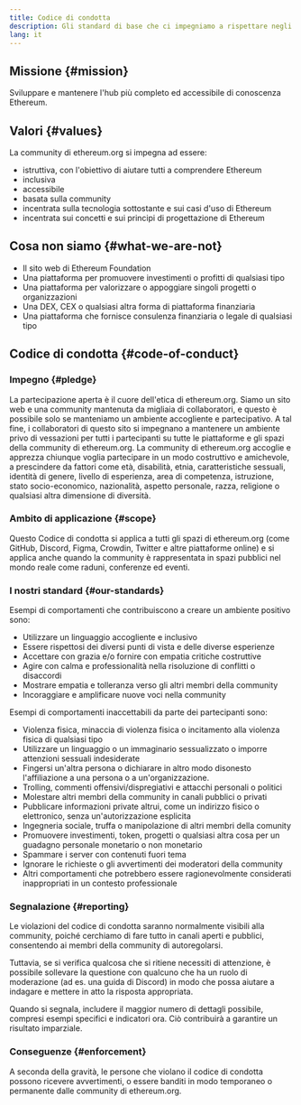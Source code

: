 ```yaml
---
title: Codice di condotta
description: Gli standard di base che ci impegniamo a rispettare negli spazi di ethereum.org.
lang: it
---
```


## Missione {#mission}

Sviluppare e mantenere l'hub più completo ed accessibile di conoscenza Ethereum.

## Valori {#values}

La community di ethereum.org si impegna ad essere:

- istruttiva, con l'obiettivo di aiutare tutti a comprendere Ethereum
- inclusiva
- accessibile
- basata sulla community
- incentrata sulla tecnologia sottostante e sui casi d'uso di Ethereum
- incentrata sui concetti e sui principi di progettazione di Ethereum

## Cosa non siamo {#what-we-are-not}

- Il sito web di Ethereum Foundation
- Una piattaforma per promuovere investimenti o profitti di qualsiasi tipo
- Una piattaforma per valorizzare o appoggiare singoli progetti o organizzazioni
- Una DEX, CEX o qualsiasi altra forma di piattaforma finanziaria
- Una piattaforma che fornisce consulenza finanziaria o legale di qualsiasi tipo

## Codice di condotta {#code-of-conduct}

### Impegno {#pledge}

La partecipazione aperta è il cuore dell'etica di ethereum.org. Siamo un sito web e una community mantenuta da migliaia di collaboratori, e questo è possibile solo se manteniamo un ambiente accogliente e partecipativo. A tal fine, i collaboratori di questo sito si impegnano a mantenere un ambiente privo di vessazioni per tutti i partecipanti su tutte le piattaforme e gli spazi della community di ethereum.org. La community di ethereum.org accoglie e apprezza chiunque voglia partecipare in un modo costruttivo e amichevole, a prescindere da fattori come età, disabilità, etnia, caratteristiche sessuali, identità di genere, livello di esperienza, area di competenza, istruzione, stato socio-economico, nazionalità, aspetto personale, razza, religione o qualsiasi altra dimensione di diversità.

### Ambito di applicazione {#scope}

Questo Codice di condotta si applica a tutti gli spazi di ethereum.org (come GitHub, Discord, Figma, Crowdin, Twitter e altre piattaforme online) e si applica anche quando la community è rappresentata in spazi pubblici nel mondo reale come raduni, conferenze ed eventi.

### I nostri standard {#our-standards}

Esempi di comportamenti che contribuiscono a creare un ambiente positivo sono:

- Utilizzare un linguaggio accogliente e inclusivo
- Essere rispettosi dei diversi punti di vista e delle diverse esperienze
- Accettare con grazia e/o fornire con empatia critiche costruttive
- Agire con calma e professionalità nella risoluzione di conflitti o disaccordi
- Mostrare empatia e tolleranza verso gli altri membri della community
- Incoraggiare e amplificare nuove voci nella community

Esempi di comportamenti inaccettabili da parte dei partecipanti sono:

- Violenza fisica, minaccia di violenza fisica o incitamento alla violenza fisica di qualsiasi tipo
- Utilizzare un linguaggio o un immaginario sessualizzato o imporre attenzioni sessuali indesiderate
- Fingersi un'altra persona o dichiarare in altro modo disonesto l'affiliazione a una persona o a un'organizzazione.
- Trolling, commenti offensivi/dispregiativi e attacchi personali o politici
- Molestare altri membri della community in canali pubblici o privati
- Pubblicare informazioni private altrui, come un indirizzo fisico o elettronico, senza un'autorizzazione esplicita
- Ingegneria sociale, truffa o manipolazione di altri membri della comunity
- Promuovere investimenti, token, progetti o qualsiasi altra cosa per un guadagno personale monetario o non monetario
- Spammare i server con contenuti fuori tema
- Ignorare le richieste o gli avvertimenti dei moderatori della community
- Altri comportamenti che potrebbero essere ragionevolmente considerati inappropriati in un contesto professionale

### Segnalazione {#reporting}

Le violazioni del codice di condotta saranno normalmente visibili alla community, poiché cerchiamo di fare tutto in canali aperti e pubblici, consentendo ai membri della community di autoregolarsi.

Tuttavia, se si verifica qualcosa che si ritiene necessiti di attenzione, è possibile sollevare la questione con qualcuno che ha un ruolo di moderazione (ad es. una guida di Discord) in modo che possa aiutare a indagare e mettere in atto la risposta appropriata.

Quando si segnala, includere il maggior numero di dettagli possibile, compresi esempi specifici e indicatori ora. Ciò contribuirà a garantire un risultato imparziale.

### Conseguenze {#enforcement}

A seconda della gravità, le persone che violano il codice di condotta possono ricevere avvertimenti, o essere banditi in modo temporaneo o permanente dalle community di ethereum.org.

